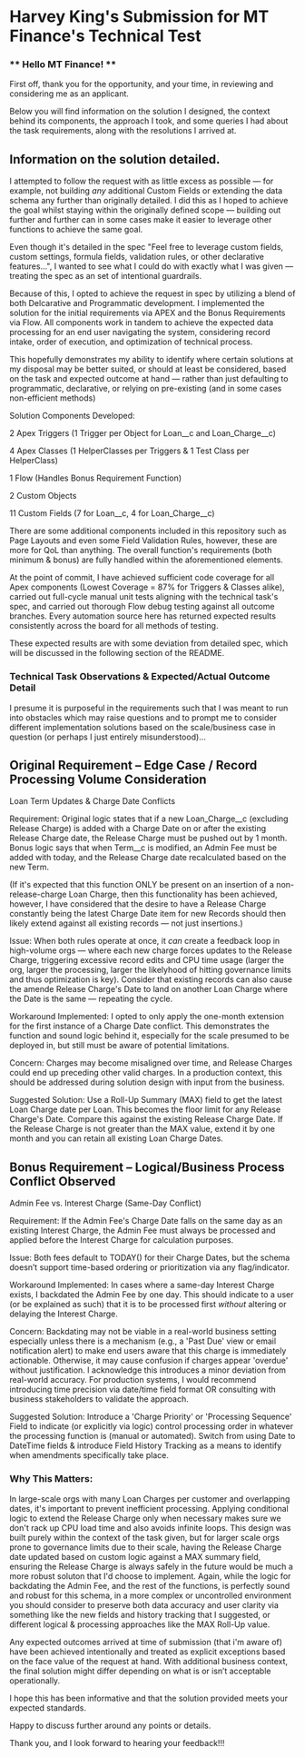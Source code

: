 # Harvey King's Submission for MT Finance's Technical Test

### ** Hello MT Finance! ** 

First off, thank you for the opportunity, and your time, in reviewing and considering me as an applicant.

Below you will find information on the solution I designed, the context behind its components, the approach I took, and some queries I had about the task requirements, along with the resolutions I arrived at.

## Information on the solution detailed.

I attempted to follow the request with as little excess as possible — for example, not building *any* additional Custom Fields or extending the data schema any further than originally detailed. I did this as I hoped to achieve the goal whilst staying within the originally defined scope — building out further and further can in some cases make it easier to leverage other functions to achieve the same goal. 

Even though it's detailed in the spec "Feel free to leverage custom fields, custom settings, formula fields, validation rules, or other declarative features...", I wanted to see what I could do with exactly what I was given — treating the spec as an set of intentional guardrails.

Because of this, I opted to achieve the request in spec by utilizing a blend of both Delcarative and Programmatic development.
I implemented the solution for the initial requirements via APEX and the Bonus Requirements via Flow.
All components work in tandem to achieve the expected data processing for an end user navigating the system, considering record intake, order of execution, and optimization of technical process. 

This hopefully demonstrates my ability to identify where certain solutions at my disposal may be better suited, or should at least be considered, based on the task and expected outcome at hand — rather than just defaulting to programmatic, declarative, or relying on pre-existing (and in some cases non-efficient methods)

Solution Components Developed:

2 Apex Triggers (1 Trigger per Object for Loan__c and Loan_Charge__c)

4 Apex Classes (1 HelperClasses per Triggers & 1 Test Class per HelperClass)

1 Flow (Handles Bonus Requirement Function)

2 Custom Objects 

11 Custom Fields (7 for Loan__c, 4 for Loan_Charge__c)

There are some additional components included in this repository such as Page Layouts and even some Field Validation Rules, however, these are more for QoL than anything. The overall function's requirements (both minimum & bonus) are fully handled within the aforementioned elements.

At the point of commit, I have achieved sufficient code coverage for all Apex components (Lowest Coverage = 87% for Triggers & Classes alike), carried out full-cycle manual unit tests aligning with the technical task's spec, and carried out thorough Flow debug testing against all outcome branches. Every automation source here has returned expected results consistently across the board for all methods of testing.

These expected results are with some deviation from detailed spec, which will be discussed in the following section of the README.



### Technical Task Observations & Expected/Actual Outcome Detail

I presume it is purposeful in the requirements such that I was meant to run into obstacles which may raise questions and to prompt me to consider different implementation solutions based on the scale/business case in question (or perhaps I just entirely misunderstood)...

## Original Requirement – Edge Case / Record Processing Volume Consideration

Loan Term Updates & Charge Date Conflicts

Requirement:
Original logic states that if a new Loan_Charge__c (excluding Release Charge) is added with a Charge Date on or after the existing Release Charge date, the Release Charge must be pushed out by 1 month.
Bonus logic says that when Term__c is modified, an Admin Fee must be added with today, and the Release Charge date recalculated based on the new Term.

(If it's expected that this function ONLY be present on an insertion of a non-release-charge Loan Charge, then this functionality has been achieved, however, I have considered that the desire to have a Release Charge constantly being the latest Charge Date item for new Records should then likely extend against all existing records — not just insertions.)

Issue:
When both rules operate at once, it *can* create a feedback loop in high-volume orgs — where each new charge forces updates to the Release Charge, triggering excessive record edits and CPU time usage (larger the org, larger the processing, larger the likelyhood of hitting governance limits and thus optimization is key). Consider that existing records can also cause the amende Release Charge's Date to land on another Loan Charge where the Date is the same — repeating the cycle.

Workaround Implemented:
I opted to only apply the one-month extension for the first instance of a Charge Date conflict. This demonstrates the function and sound logic behind it, especially for the scale presumed to be deployed in, but still must be aware of potential limitations.

Concern:
Charges may become misaligned over time, and Release Charges could end up preceding other valid charges. In a production context, this should be addressed during solution design with input from the business.

Suggested Solution:
Use a Roll-Up Summary (MAX) field to get the latest Loan Charge date per Loan. This becomes the floor limit for any Release Charge's Date.
Compare this against the existing Release Charge Date. If the Release Charge is not greater than the MAX value, extend it by one month and you can retain all existing Loan Charge Dates.


## Bonus Requirement – Logical/Business Process Conflict Observed

Admin Fee vs. Interest Charge (Same-Day Conflict)

Requirement:
If the Admin Fee's Charge Date falls on the same day as an existing Interest Charge, the Admin Fee must always be processed and applied before the Interest Charge for calculation purposes.

Issue:
Both fees default to TODAY() for their Charge Dates, but the schema doesn’t support time-based ordering or prioritization via any flag/indicator.

Workaround Implemented:
In cases where a same-day Interest Charge exists, I backdated the Admin Fee by one day. This should indicate to a user (or be explained as such) that it is to be processed first *without* altering or delaying the Interest Charge.

Concern:
Backdating may not be viable in a real-world business setting especially unless there is a mechanism (e.g., a 'Past Due' view or email notification alert) to make end users aware that this charge is immediately actionable. Otherwise, it may cause confusion if charges appear 'overdue' without justification.
I acknowledge this introduces a minor deviation from real-world accuracy. For production systems, I would recommend introducing time precision via date/time field format OR consulting with business stakeholders to validate the approach.

Suggested Solution:
Introduce a 'Charge Priority' or 'Processing Sequence' Field to indicate (or explicitly via logic) control processing order in whatever the processing function is (manual or automated).
Switch from using Date to DateTime fields & introduce Field History Tracking as a means to identify when amendments specifically take place.

### Why This Matters:

In large-scale orgs with many Loan Charges per customer and overlapping dates, it's important to prevent inefficient processing. Applying conditional logic to extend the Release Charge only when necessary makes sure we don't rack up CPU load time and also avoids infinite loops.
This design was built purely within the context of the task given, but for larger scale orgs prone to governance limits due to their scale, having the Release Charge date updated based on custom logic against a MAX summary field, ensuring the Release Charge is always safely in the future would be much a more robust soluton that I'd choose to implement.
Again, while the logic for backdating the Admin Fee, and the rest of the functions, is perfectly sound and robust for this schema, in a more complex or uncontrolled environment you should consider to preserve both data accuracy and user clarity via something like the new fields and history tracking that I suggested, or different logical & processing approaches like the MAX Roll-Up value.

Any expected outcomes arrived at time of submission (that i'm aware of) have been achieved intentionally and treated as explicit exceptions based on the face value of the request at hand. With additional business context, the final solution might differ depending on what is or isn’t acceptable operationally.

I hope this has been informative and that the solution provided meets your expected standards.

Happy to discuss further around any points or details.

Thank you, and I look forward to hearing your feedback!!!